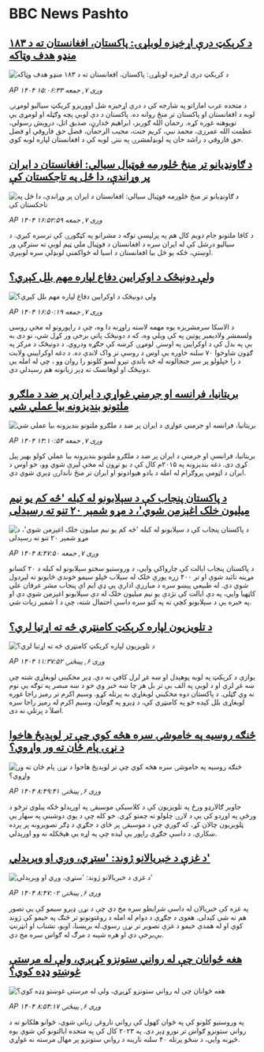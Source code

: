 # BBC News Pashto## [د کرېکټ درې اړخیزه لوبلړۍ: پاکستان، افغانستان ته د ۱۸۳ منډو هدف وټاکه](https://www.bbc.com/pashto/articles/c39dmd1dg9do?at_medium=RSS&at_campaign=rss?at_campaign=githubrss)![د کرېکټ درې اړخیزه لوبلړۍ: پاکستان، افغانستان ته د ۱۸۳ منډو هدف وټاکه](https://ichef.bbci.co.uk/ace/ws/240/cpsprodpb/3a44/live/711fc800-84e9-11f0-8c11-4fc052682191.jpg)_AP ۱۴۰۴ وږی ۷, جمعه ۱۵:۰۶:۳۳_د متحده عرب اماراتو په شارجه کې د درې اړخیزه شل اووریزو کرېکټ سیالیو لومړنۍ لوبه د افغانستان او پاکستان تر منځ روانه ده. پاکستان د دې لوبې پچه وګټله او لومړی یې توپوهنه غوره کړه. 
رحمان الله ګوربز، ابراهیم ځدارڼ، صدیق اتل، دروېش رسولي، عظمت الله عمرزی، محمد نبي، کریم جنت، مجیب الرحمان، فضل حق فاروقي او فضل حق فاروقي د راشد خان په لوبډلمشرۍ په نننۍ لوبه کې د افغانستان لپاره لوبه کوي.## [د ګاونډیانو تر منځ څلورمه فوټبال سیالي: افغانستان د ایران پر وړاندې، دا ځل په تاجکستان کې](https://www.bbc.com/pashto/articles/ce83ryrp9zvo?at_medium=RSS&at_campaign=rss?at_campaign=githubrss)![د ګاونډیانو تر منځ څلورمه فوټبال سیالي: افغانستان د ایران پر وړاندې، دا ځل په تاجکستان کې](https://ichef.bbci.co.uk/ace/ws/240/cpsprodpb/f2ac/live/08cf8160-84b1-11f0-b98d-d308c56c1729.jpg)_AP ۱۴۰۴ وږی ۷, جمعه ۱۶:۵۲:۵۹_د  کافا ملتونو جام  دویم کال هم په پرلپسې توګه د مشرانو په کټګورۍ کې ترسره کیږي. د سیالیو درشل کې له ایران سره د افغانستان د فوټبال ملي ټیم لوبې ته سترګې ور اوښتې، ځکه یو ځل بیا افغانستان  د اسیا له ځواکمنې لوبډلې سره لوبېږي.## [ولې دونېڅک د اوکرایین دفاع لپاره مهم بلل کېږي؟](https://www.bbc.com/pashto/articles/cgkr5813d31o?at_medium=RSS&at_campaign=rss?at_campaign=githubrss)![ولې دونېڅک د اوکرایین دفاع لپاره مهم بلل کېږي؟](https://ichef.bbci.co.uk/ace/ws/240/cpsprodpb/cb9d/live/7a6c0d90-8405-11f0-b391-6936825093bd.jpg)_AP ۱۴۰۴ وږی ۷, جمعه ۱۶:۵۰:۱۹_د الاسکا سرمشریزه یوه مهمه لاسته راوړنه دا وه، چې د راپورونو له مخې روسي ولسمشر ولادیمیر پوتین په کې ویلي وه، که د دونېڅک پاتې برخې ور کړل شي، نو دی به یې په بدل کې د اوکرایین په اوسنۍ لومړۍ کرښه کې جګړه ودروي.
د دونېڅک د مرکز په ګډون شاوخوا ۷۰ سلنه خاوره یې اوس د روسې تر واک لاندې ده. د دغه اوکراییني ولایت د را خپلولو پر سر جنجالونه له څه باندې تېرو لسو کلونو  را روان وو ، چې له امله یې دونېڅک او لوهانسک ته ډېر زیانونه هم رسېدلي دي.## [بریتانيا، فرانسه او جرمني غواړي د ايران پر ضد د ملګرو ملتونو بنديزونه بیا عملي شي](https://www.bbc.com/pashto/articles/cg50jy85gypo?at_medium=RSS&at_campaign=rss?at_campaign=githubrss)![بریتانيا، فرانسه او جرمني غواړي د ايران پر ضد د ملګرو ملتونو بنديزونه بیا عملي شي](https://ichef.bbci.co.uk/ace/ws/240/cpsprodpb/3848/live/10027670-84d6-11f0-9cf6-cbf3e73ce2b9.png)_AP ۱۴۰۴ وږی ۷, جمعه ۱۳:۱۰:۵۴_بریتانيا، فرانسې او جرمني د ايران پر ضد د ملګرو ملتونو بنديزونه بیا عملي کولو بهیر پیل کړی دی. دغه بنديزونه په ۲۰۱۵م کال کې د يو تړون له مخې لېرې شوي وو، خو اوس د ايران د اټومي پروګرام له امله د یادو هېوادونو او ایران تر منځ ناندارۍ ډېري شوي دي.## [د پاکستان پنجاب کې د سېلابونو له کبله 'څه کم یو نیم میلیون خلک اغېزمن شوي'، د مړو شمېر ۲۰ تنو ته رسېدلی](https://www.bbc.com/pashto/articles/cx29zxw8njxo?at_medium=RSS&at_campaign=rss?at_campaign=githubrss)![د پاکستان پنجاب کې د سېلابونو له کبله 'څه کم یو نیم میلیون خلک اغېزمن شوي'، د مړو شمېر ۲۰ تنو ته رسېدلی](https://ichef.bbci.co.uk/ace/ws/240/cpsprodpb/d8a9/live/cacba9d0-84b4-11f0-b391-6936825093bd.jpg)_AP ۱۴۰۴ وږی ۷, جمعه ۸:۴۷:۵۰_د پاکستان پنجاب ایالت کې چارواکي وايي، د وروستیو سختو سېلابونو له کبله د ۲۰ کسانو مړینه تائید شوې او تر ۴۰۰ زره پورې خلک له سېلاب ځپلو سیمو خوندي ځایونو ته لېږدول شوي دي.
له طبیعي پېښو سره د مبارزې ادارې پي ډي ایم اې پنجاب مشر عرفان علي کاټهیا وايي، په دې ایالت کې نژدې یو نیم میلیون خلک له دې سېلابونو اغېزمن شوي دي او په خبره یې د سېلابونو کچې ته په کتو سره داسې احتمال شته، چې د ا شمېر زیات شي.## [د تلویزیون لپاره کرېکټ کامنټري څه ته اړتیا لري؟](https://www.bbc.com/pashto/articles/c9vd98ny3jgo?at_medium=RSS&at_campaign=rss?at_campaign=githubrss)![د تلویزیون لپاره کرېکټ کامنټري څه ته اړتیا لري؟](https://ichef.bbci.co.uk/ace/ws/240/cpsprodpb/684d/live/4a2e6c10-8403-11f0-84c8-99de564f0440.png)_AP ۱۴۰۴ وږی ۶, پينځنۍ ۱۱:۳۷:۵۲_یوازې د کرېکټ په لوبه پوهېدل او ښه غږ لرل کافي نه دي. ډېر مخکیني لوبغاړي شته چې ښه غږ لري او د لوبې په الف بې تر بل هر چا ښه خبر وي خو د ښه مبصر په توګه یې نوم نه وي ګټلی. د پاکستان دوه مخکیني لوبغاړي به پرتله کړو. وسیم اکرم تر رمیز راجا غوره لوبغاړی بلل کېده خو په کامنټري کې، د ډېرو په ګومان، وسیم اکرم له رمیز راجا سره اصلآ د پرتلې نه دی.## [څنګه روسیه په خاموشۍ سره هڅه کوي چې تر لوېديځ هاخوا د نړۍ پام ځان ته ور واړوي؟](https://www.bbc.com/pashto/articles/cj4wk4rdwjjo?at_medium=RSS&at_campaign=rss?at_campaign=githubrss)![څنګه روسیه په خاموشۍ سره هڅه کوي چې تر لوېديځ هاخوا د نړۍ پام ځان ته ور واړوي؟](https://ichef.bbci.co.uk/ace/ws/240/cpsprodpb/08cc/live/f5320640-833f-11f0-ab3e-bd52082cd0ae.png)_AP ۱۴۰۴ وږی ۶, پينځنۍ ۸:۴۹:۴۱_جاویر ګالارډو ورځ په تلوېزیون کې د کلاسیکې موسیقۍ په اورېدلو ځکه پیلوي ترڅو د ورځې په اوږدو کې یې د لارۍ چلولو ته چمتو کړي.
خو کله چې د یوې دوشبنې په سهار یې ټلوېزیون چالان کړ، که ګوري چې د موسیقۍ پر ځای د جګړې د ډګر تصویرونه پر پرده ښکاري. د داسې جګړې راپور یې لیده چې په اړه یې هېڅکله نه وو اورېدلي.## [د غزې د خبریالانو ژوند: 'ستړي، وږي او وېرېدلي'](https://www.bbc.com/pashto/articles/c99mdvm2zy4o?at_medium=RSS&at_campaign=rss?at_campaign=githubrss)![د غزې د خبریالانو ژوند: 'ستړي، وږي او وېرېدلي'](https://ichef.bbci.co.uk/ace/ws/240/cpsprodpb/d441/live/647d1a90-8353-11f0-ab3e-bd52082cd0ae.png)_AP ۱۴۰۴ وږی ۶, پينځنۍ ۸:۴۷:۰۲_په غزه کې خبریالان له داسې شرایطو سره مخ دي چې د نړۍ ډېرو سیمو کې یې تصور هم نه شي کېدلی. هغوی د جګړې د دوام له امله د روغتونونو تر څنګ په خیمو کې ژوند کوي او له همدې خیمو د غزې تصویر تر نړۍ رسوي.له بریښنا، اوبو، تشناب او انټرنټ بې‌برخې دي او هره شېبه د مرګ له ګواښ سره مخ دي.## [هغه ځوانان چې له رواني ستونزو کړېږي، ولې له مرستې غوښتو ډډه کوي؟](https://www.bbc.com/pashto/articles/cx2l78vjlqwo?at_medium=RSS&at_campaign=rss?at_campaign=githubrss)![هغه ځوانان چې له رواني ستونزو کړېږي، ولې له مرستې غوښتو ډډه کوي؟](https://ichef.bbci.co.uk/ace/ws/240/cpsprodpb/d422/live/5dffa180-83ec-11f0-a34f-318be3fb0481.jpg)_AP ۱۴۰۴ وږی ۶, پينځنۍ ۸:۵۴:۱۷_په وروستیو کلونو کې په ځوان کهول کې رواني ناروغۍ زیاتې شوي، ځوانو هلکانو ته د رواني ستونزو ګواښ تر نورو ډېر دی. 
په ۲۰۲۳ کال کې په متحده ایالتونو کې شوې یوه څېړنه وايي، د ښځو پرتله ۴۰ سلنه نارینه د رواني ستونزو پر مهال مرسته نه غواړي.